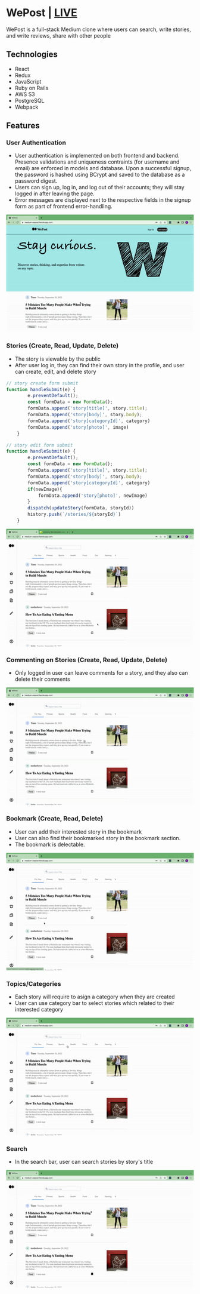 # WePost | [LIVE](https://medium-wepost.herokuapp.com/)

WePost is a full-stack Medium clone where users can search, write stories, and write reviews, share with other people


## Technologies
- React
- Redux
- JavaScript
- Ruby on Rails
- AWS S3
- PostgreSQL
- Webpack

## Features

### User Authentication
- User authentication is implemented on both frontend and backend. Presence validations and uniqueness contraints (for username and email) are enforced in models and database. Upon a successful signup, the password is hashed using BCrypt and saved to the database as a password digest.
- Users can sign up, log in, and log out of their accounts; they will stay logged in after leaving the page.
- Error messages are displayed next to the respective fields in the signup form as part of frontend error-handling.

![User](https://github.com/Tians97/WePost/blob/5a25d423a421698ceb365f3d7bfd63cdc123c7ef/gif/user.gif)


### Stories (Create, Read, Update, Delete)
- The story is viewable by the public
- After user log in, they can find their own story in the profile, and user can create, edit, and delete story

```javascript
// story create form submit
function handleSubmit(e) {
        e.preventDefault();
        const formData = new FormData();
        formData.append('story[title]', story.title);
        formData.append('story[body]', story.body);
        formData.append('story[categoryId]', category)
        formData.append('story[photo]', image)
    }
```

```javascript
// story edit form submit
function handleSubmit(e) {
        e.preventDefault();
        const formData = new FormData();
        formData.append('story[title]', story.title);
        formData.append('story[body]', story.body);
        formData.append('story[categoryId]', category)
        if(newImage){
            formData.append('story[photo]', newImage)
        }
        dispatch(updateStory(formData, storyId))
        history.push(`/stories/${storyId}`)
    }
```

![Story](https://github.com/Tians97/WePost/blob/5a25d423a421698ceb365f3d7bfd63cdc123c7ef/gif/story.gif)


### Commenting on Stories (Create, Read, Update, Delete)
- Only logged in user can leave comments for a story, and they also can delete their comments

![review](https://github.com/Tians97/WePost/blob/5a25d423a421698ceb365f3d7bfd63cdc123c7ef/gif/review.gif)


### Bookmark (Create, Read, Delete)
- User can add their interested story in the bookmark
- User can also find their bookmarked story in the bookmark section.
- The bookmark is delectable.

![bookmark](https://github.com/Tians97/WePost/blob/5a25d423a421698ceb365f3d7bfd63cdc123c7ef/gif/bookmark.gif)


### Topics/Categories
- Each story will require to asign a category when they are created
- User can use category bar to select stories which related to their interested category

![category](https://github.com/Tians97/WePost/blob/5a25d423a421698ceb365f3d7bfd63cdc123c7ef/gif/category.gif)


### Search
- In the search bar, user can search stories by story's title

![search](https://github.com/Tians97/WePost/blob/5a25d423a421698ceb365f3d7bfd63cdc123c7ef/gif/search.gif)
